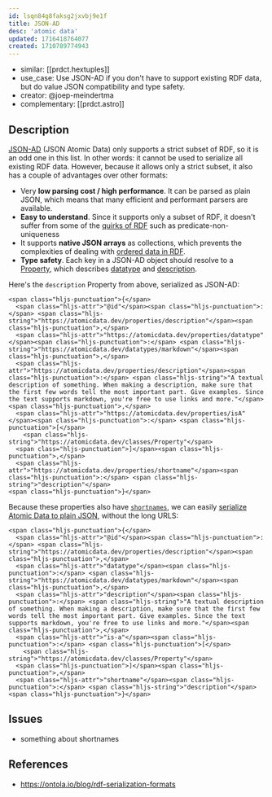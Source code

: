 ```yaml
---
id: lsqn84g8faksg2jxvbj9e1f
title: JSON-AD
desc: 'atomic data'
updated: 1716418764077
created: 1710789774943
---
```


- similar: [[prdct.hextuples]]
- use_case: Use JSON-AD if you don't have to support existing RDF data, but do value JSON compatibility and type safety.
- creator: @joep-meindertma
- complementary: [[prdct.astro]]

## Description

[JSON-AD](https://docs.atomicdata.dev/core/json-ad.html) (JSON Atomic Data) only supports a strict subset of RDF, so it is an odd one in this list. In other words: it cannot be used to serialize all existing RDF data. However, because it allows only a strict subset, it also has a couple of advantages over other formats:

-   Very **low parsing cost / high performance**. It can be parsed as plain JSON, which means that many efficient and performant parsers are available.
-   **Easy to understand**. Since it supports only a subset of RDF, it doesn't suffer from some of the [quirks of RDF](https://docs.atomicdata.dev/interoperability/rdf.html) such as predicate-non-uniqueness
-   It supports **native JSON arrays** as collections, which prevents the complexities of dealing with [ordered data in RDF](https://ontola.io/blog/ordered-data-in-rdf/).
-   **Type safety**. Each key in a JSON-AD object should resolve to a [Property](https://atomicdata.dev/classes/Property), which describes [datatype](https://atomicdata.dev/properties/datatype) and [description](https://atomicdata.dev/properties/description).

Here's the `description` Property from above, serialized as JSON-AD:

```
<span class="hljs-punctuation">{</span>
  <span class="hljs-attr">"@id"</span><span class="hljs-punctuation">:</span> <span class="hljs-string">"https://atomicdata.dev/properties/description"</span><span class="hljs-punctuation">,</span>
  <span class="hljs-attr">"https://atomicdata.dev/properties/datatype"</span><span class="hljs-punctuation">:</span> <span class="hljs-string">"https://atomicdata.dev/datatypes/markdown"</span><span class="hljs-punctuation">,</span>
  <span class="hljs-attr">"https://atomicdata.dev/properties/description"</span><span class="hljs-punctuation">:</span> <span class="hljs-string">"A textual description of something. When making a description, make sure that the first few words tell the most important part. Give examples. Since the text supports markdown, you're free to use links and more."</span><span class="hljs-punctuation">,</span>
  <span class="hljs-attr">"https://atomicdata.dev/properties/isA"</span><span class="hljs-punctuation">:</span> <span class="hljs-punctuation">[</span>
    <span class="hljs-string">"https://atomicdata.dev/classes/Property"</span>
  <span class="hljs-punctuation">]</span><span class="hljs-punctuation">,</span>
  <span class="hljs-attr">"https://atomicdata.dev/properties/shortname"</span><span class="hljs-punctuation">:</span> <span class="hljs-string">"description"</span>
<span class="hljs-punctuation">}</span>
```

Because these properties also have [`shortnames`](https://atomicdata.dev/properties/shortname), we can easily [serialize Atomic Data to plain JSON](https://docs.atomicdata.dev/interoperability/json.html), without the long URLS:

```
<span class="hljs-punctuation">{</span>
  <span class="hljs-attr">"@id"</span><span class="hljs-punctuation">:</span> <span class="hljs-string">"https://atomicdata.dev/properties/description"</span><span class="hljs-punctuation">,</span>
  <span class="hljs-attr">"datatype"</span><span class="hljs-punctuation">:</span> <span class="hljs-string">"https://atomicdata.dev/datatypes/markdown"</span><span class="hljs-punctuation">,</span>
  <span class="hljs-attr">"description"</span><span class="hljs-punctuation">:</span> <span class="hljs-string">"A textual description of something. When making a description, make sure that the first few words tell the most important part. Give examples. Since the text supports markdown, you're free to use links and more."</span><span class="hljs-punctuation">,</span>
  <span class="hljs-attr">"is-a"</span><span class="hljs-punctuation">:</span> <span class="hljs-punctuation">[</span>
    <span class="hljs-string">"https://atomicdata.dev/classes/Property"</span>
  <span class="hljs-punctuation">]</span><span class="hljs-punctuation">,</span>
  <span class="hljs-attr">"shortname"</span><span class="hljs-punctuation">:</span> <span class="hljs-string">"description"</span>
<span class="hljs-punctuation">}</span>
```

## Issues

- something about shortnames

## References

- https://ontola.io/blog/rdf-serialization-formats